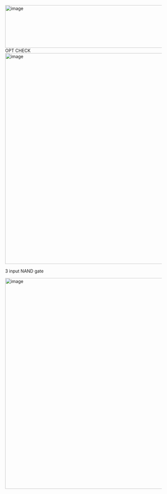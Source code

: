 <img width="1161" height="137" alt="image" src="https://github.com/user-attachments/assets/8d7c8e3d-8a3e-4723-8a20-f8b505b27dfb" />
OPT CHECK

<img width="638" height="676" alt="image" src="https://github.com/user-attachments/assets/e83a0eb1-5bdd-45c7-b076-0ebf99ef4ff8" />

3 input NAND gate 

<img width="638" height="676" alt="image" src="https://github.com/user-attachments/assets/12bd87dd-2762-42bb-ab36-e3397d12b8d3" />

